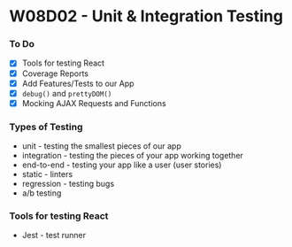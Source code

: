 # W08D02 - Unit & Integration Testing

### To Do
- [x] Tools for testing React
- [x] Coverage Reports
- [x] Add Features/Tests to our App
- [x] `debug()` and `prettyDOM()`
- [x] Mocking AJAX Requests and Functions

### Types of Testing
* unit - testing the smallest pieces of our app
* integration - testing the pieces of your app working together
* end-to-end - testing your app like a user (user stories)
* static - linters
* regression - testing bugs
* a/b testing

### Tools for testing React
* Jest - test runner









